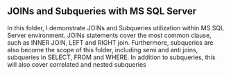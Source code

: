 ## JOINs and Subqueries with MS SQL Server
In this folder, I demonstrate JOINs and Subqueries utilization within MS SQL Server environment. JOINs statements cover the most common clause, such as INNER JOIN, LEFT and RIGHT join. Furthermore,
subqueries are also become the scope of this folder, including semi and anti joins, subqueries in SELECT, FROM and WHERE. In addition to subqueries, this will also cover correlated
and nested subqueries
